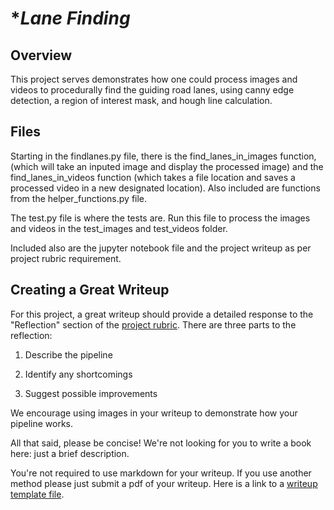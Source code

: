 # **Lane Finding* 
<!-- [![Udacity - Self-Driving Car NanoDegree](https://s3.amazonaws.com/udacity-sdc/github/shield-carnd.svg)](http://www.udacity.com/drive)

<img src="examples/laneLines_thirdPass.jpg" width="480" alt="Combined Image" /> -->

Overview
---
This project serves demonstrates how one could process images and videos to procedurally find the guiding road lanes, using canny edge detection, a region of interest mask, and hough line calculation.

Files
---
Starting in the findlanes.py file, there is the find_lanes_in_images function, (which will take an inputed image and display the processed image) and the find_lanes_in_videos function (which takes a file location and saves a processed video in a new designated location). Also included are functions from the helper_functions.py file.

The test.py file is where the tests are. Run this file to process the images and videos in the test_images and test_videos folder.

Included also are the jupyter notebook file and the project writeup as per project rubric requirement.

Creating a Great Writeup
---
For this project, a great writeup should provide a detailed response to the "Reflection" section of the [project rubric](https://review.udacity.com/#!/rubrics/322/view). There are three parts to the reflection:

1. Describe the pipeline

2. Identify any shortcomings

3. Suggest possible improvements

We encourage using images in your writeup to demonstrate how your pipeline works.  

All that said, please be concise!  We're not looking for you to write a book here: just a brief description.

You're not required to use markdown for your writeup.  If you use another method please just submit a pdf of your writeup. Here is a link to a [writeup template file](https://github.com/udacity/CarND-LaneLines-P1/blob/master/writeup_template.md).
